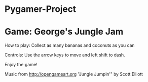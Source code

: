 # Pygamer-Project
# Game: George's Jungle Jam
How to play: Collect as many bananas and coconuts as you can

Controls: Use the arrow keys to move and left shift to dash.

Enjoy the game!

Music from http://opengameart.org
"Jungle Jumpin'" by Scott Elliott
